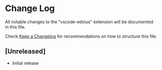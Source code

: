# Change Log
All notable changes to the "vscode-edxius" extension will be documented in this file.

Check [Keep a Changelog](http://keepachangelog.com/) for recommendations on how to structure this file.

## [Unreleased]
- Initial release
